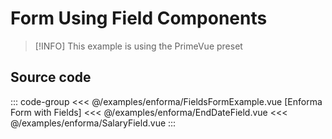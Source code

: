 <script setup>
import FormExample from './enforma/FieldsFormExample.vue'
</script>

# Form Using Field Components

> [!INFO] This example is using the PrimeVue preset

<ClientOnly>
    <LiveDemo :component="FormExample"></LiveDemo>
</ClientOnly>

## Source code

::: code-group
<<< @/examples/enforma/FieldsFormExample.vue [Enforma Form with Fields]
<<< @/examples/enforma/EndDateField.vue
<<< @/examples/enforma/SalaryField.vue
:::

